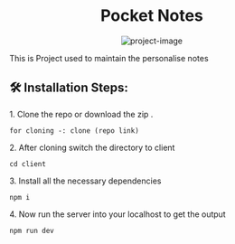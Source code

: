 <h1 align="center" id="title">Pocket Notes</h1>

<p align="center"><img src="https://socialify.git.ci/PriyanshuAnand2826/Pocket_Notes/image?name=1&amp;owner=1&amp;theme=Light" alt="project-image"></p>

<p id="description">This is Project used to maintain the personalise notes</p>

<h2>🛠️ Installation Steps:</h2>

<p>1. Clone the repo or download the zip .</p>

```
for cloning -: clone (repo link)
```

<p>2. After cloning switch the directory to client</p>

```
cd client
```

<p>3. Install all the necessary dependencies</p>

```
npm i 
```

<p>4. Now run the server into your localhost to get the output</p>

```
npm run dev
```
